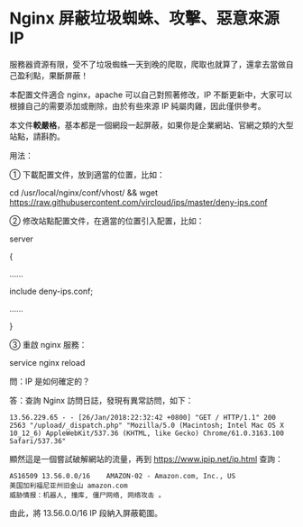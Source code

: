 # Nginx 屏蔽垃圾蜘蛛、攻擊、惡意來源 IP

服務器資源有限，受不了垃圾蜘蛛一天到晚的爬取，爬取也就算了，還拿去當做自己盈利點，果斷屏蔽！

本配置文件適合 nginx，apache 可以自己對照著修改，IP 不斷更新中，大家可以根據自己的需要添加或刪除，由於有些來源 IP 純屬肉雞，因此僅供參考。

本文件**較嚴格**，基本都是一個網段一起屏蔽，如果你是企業網站、官網之類的大型站點，請斟酌。

用法：

① 下載配置文件，放到適當的位置，比如：

cd /usr/local/nginx/conf/vhost/ && wget https://raw.githubusercontent.com/vircloud/ips/master/deny-ips.conf

② 修改站點配置文件，在適當的位置引入配置，比如：

server

{

......

include deny-ips.conf;

......

}

③ 重啟 nginx 服務：

service nginx reload


問：IP 是如何確定的？

答：查詢 Nginx 訪問日誌，發現有異常訪問，如下：

```
13.56.229.65 - - [26/Jan/2018:22:32:42 +0800] "GET / HTTP/1.1" 200 2563 "/upload/_dispatch.php" "Mozilla/5.0 (Macintosh; Intel Mac OS X 10_12_6) AppleWebKit/537.36 (KHTML, like Gecko) Chrome/61.0.3163.100 Safari/537.36"
```

顯然這是一個嘗試破解網站的流量，再到 https://www.ipip.net/ip.html 查詢：

```
AS16509	13.56.0.0/16	AMAZON-02 - Amazon.com, Inc., US
美国加利福尼亚州旧金山 amazon.com
威胁情报：机器人, 撞库, 僵尸网络, 网络攻击 。
```

由此，將 13.56.0.0/16 IP 段納入屏蔽範圍。
